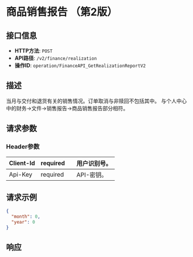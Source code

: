 # 商品销售报告 （第2版）

## 接口信息

- **HTTP方法**: `POST`
- **API路径**: `/v2/finance/realization`
- **操作ID**: `operation/FinanceAPI_GetRealizationReportV2`

## 描述

当月与交付和退货有关的销售情况。订单取消与非赎回不包括其中。
与个人中心中的财务→文件→销售报告→商品销售报告部分相符。

## 请求参数

### Header参数

| Client-Id | required |  | 用户识别号。 |
|---|---|---|---|
| Api-Key | required |  | API-密钥。 |

## 请求示例

```json
{
  "month": 0,
  "year": 0
}
```

## 响应
